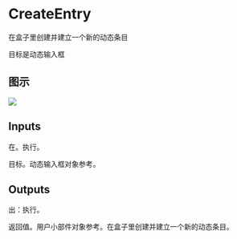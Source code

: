 # CreateEntry

在盒子里创建并建立一个新的动态条目

目标是动态输入框

## 图示

![]($-20221218-18452607.png)

## Inputs

在。执行。

目标。动态输入框对象参考。

## Outputs

出：执行。

返回值。用户小部件对象参考。在盒子里创建并建立一个新的动态条目。